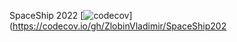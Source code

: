 SpaceShip 2022
[![codecov](https://codecov.io/gh/ZlobinVladimir/SpaceShip2022/branch/Rotate/graph/badge.svg?token=HM888L8K1I)](https://codecov.io/gh/ZlobinVladimir/SpaceShip202